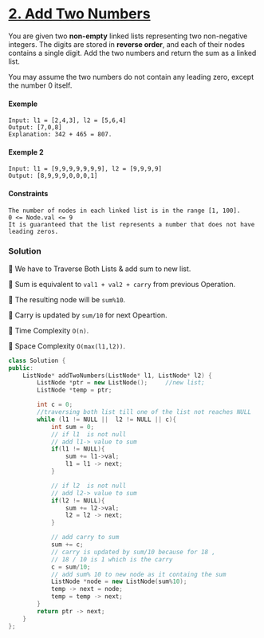 # [2. Add Two Numbers](https://leetcode.com/problems/add-two-numbers/)

You are given two **non-empty** linked lists representing two non-negative integers. The digits are stored in **reverse order**, and each of their nodes contains a single digit. Add the two numbers and return the sum as a linked list.

You may assume the two numbers do not contain any leading zero, except the number 0 itself.

#### Exemple

```
Input: l1 = [2,4,3], l2 = [5,6,4]
Output: [7,0,8]
Explanation: 342 + 465 = 807.
```

#### Exemple 2

```
Input: l1 = [9,9,9,9,9,9,9], l2 = [9,9,9,9]
Output: [8,9,9,9,0,0,0,1]
```

#### Constraints

```
The number of nodes in each linked list is in the range [1, 100].
0 <= Node.val <= 9
It is guaranteed that the list represents a number that does not have leading zeros.
```

### Solution

📌 We have to Traverse Both Lists & add sum to new list.

📌 Sum is equivalent to `val1 + val2 + carry` from previous Operation.

📌 The resulting node will be `sum%10`.

📌 Carry is updated by `sum/10` for next Opeartion.

📌 Time Complexity `O(n)`.

📌 Space Complexity `O(max(l1,l2))`.

```cpp
class Solution {
public:
    ListNode* addTwoNumbers(ListNode* l1, ListNode* l2) {
        ListNode *ptr = new ListNode();     //new list;
        ListNode *temp = ptr;

        int c = 0;
		//traversing both list till one of the list not reaches NULL
        while (l1 != NULL ||  l2 != NULL || c){
            int sum = 0;
		    // if l1  is not null
			// add l1-> value to sum
            if(l1 != NULL){
                sum += l1->val;
                l1 = l1 -> next;
            }

			// if l2  is not null
			// add l2-> value to sum
            if(l2 != NULL){
                sum += l2->val;
                l2 = l2 -> next;
            }

			// add carry to sum
            sum += c;
			// carry is updated by sum/10 because for 18 ,
			// 18 / 10 is 1 which is the carry
            c = sum/10;
			// add sum% 10 to new node as it containg the sum
            ListNode *node = new ListNode(sum%10);
            temp -> next = node;
            temp = temp -> next;
        }
        return ptr -> next;
    }
};
```
